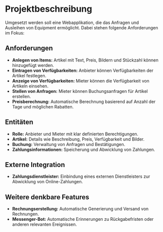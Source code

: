 # Projektbeschreibung

Umgesetzt werden soll eine Webapplikation, die das Anfragen und Ausleihen von Equipment ermöglicht. Dabei stehen folgende Anforderungen im Fokus:

## Anforderungen
- **Anlegen von Items:** Artikel mit Text, Preis, Bildern und Stückzahl können hinzugefügt werden.
- **Eintragen von Verfügbarkeiten:** Anbieter können Verfügbarkeiten der Artikel festlegen.
- **Anzeige von Verfügbarkeiten:** Mieter können die Verfügbarkeit von Artikeln einsehen.
- **Stellen von Anfragen:** Mieter können Buchungsanfragen für Artikel erstellen.
- **Preisberechnung:** Automatische Berechnung basierend auf Anzahl der Tage und möglichen Rabatten.

## Entitäten
- **Rolle:** Anbieter und Mieter mit klar definierten Berechtigungen.
- **Artikel:** Details wie Beschreibung, Preis, Verfügbarkeit und Bilder.
- **Buchung:** Verwaltung von Anfragen und Bestätigungen.
- **Zahlungsinformationen:** Speicherung und Abwicklung von Zahlungen.

## Externe Integration
- **Zahlungsdienstleister:** Einbindung eines externen Dienstleisters zur Abwicklung von Online-Zahlungen.

## Weitere denkbare Features
- **Rechnungserstellung:** Automatische Generierung und Versand von Rechnungen.
- **Messenger-Bot:** Automatische Erinnerungen zu Rückgabefristen oder anderen relevanten Ereignissen.
